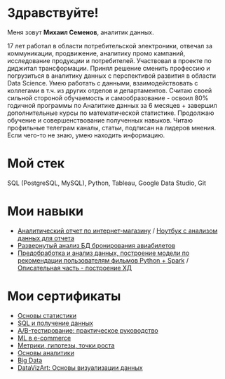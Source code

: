 # Здравствуйте!

Меня зовут **Михаил Семенов**, аналитик данных.

17 лет работал в области потребительской электроники, отвечал за коммуникации, продвижение, аналитику промо кампаний, исследование продукции и потребителей. Участвовал в проекте по диджитал трансформации. Принял решение сменить профессию и погрузиться в аналитику данных c перспективой развития в области Data Science.  Умею работать с данными, взаимодействовать с коллегами в т.ч. из других отделов и департаментов. Считаю своей сильной стороной обучаемость и самообразование -  освоил 80% годичной программы по Аналитике данных за 6 месяцев + завершил дополнительные курсы по математической статистике. Продолжаю обучение и совершенствование полученных навыков. Читаю профильные телеграм каналы, статьи, подписан на лидеров мнения. Если чего-то не знаю, умею находить информацию.

# Мой стек

SQL (PostgreSQL, MySQL), Python, Tableau, Google Data Studio, Git

# Мои навыки
- [Аналитический отчет по интернет-магазину](https://docs.google.com/document/d/18KIY0002QfkTYY9ckSIRzBlKE4k-Mo1sVZqMxs8MrYE/edit?usp=sharing) / [Ноутбук с анализом данных для отчета](https://colab.research.google.com/drive/109XE7lvq6b8uA0Okj2h9j0Wpl4vuvXPk?usp=sharing)
- [Развернутый анализ БД бронирования авиабилетов](https://github.com/semenov-mikhail/portfolio/blob/main/final_work_sql_msemenov.pdf)
- [Предобработка и анализ данных, построение модели по рекомендации пользователям фильмов Python + Spark](https://colab.research.google.com/drive/1rMMrt4pzHt-tb9wUcGaxZxjPpJqtjQcY?usp=sharing) / [Описательная часть - построение ХД](https://docs.google.com/document/d/1RmbIFfFbwch-nVOV_Ao9S-L7Az1XqvwKzea0D1dbX8E/edit?usp=sharing)

# Мои сертификаты

- [Основы статистики](https://github.com/semenov-mikhail/portfolio/blob/main/stepik-certificate-76-edc5082_statistics_Msemenov.pdf)
- [SQL и получение данных](https://github.com/semenov-mikhail/portfolio/blob/main/sql_cert_msemenov.pdf)
- [A/B-тестирование: практическое руководство](https://github.com/semenov-mikhail/portfolio/blob/main/cert_ab_tests_Semenov.pdf)
- [ML в e-commerce](https://github.com/semenov-mikhail/portfolio/blob/main/DWthon_ML_ecommerce_msemenov.pdf)
- [Метрики, гипотезы, точки роста](https://github.com/semenov-mikhail/portfolio/blob/main/certificate_metrics_semenov.pdf)
- [Основы аналитики](https://github.com/semenov-mikhail/portfolio/blob/main/analytics_basics_cert_msemenov.pdf)
- [Big Data](https://github.com/semenov-mikhail/portfolio/blob/main/bigdata_certificate_MSemenov.pdf)
- [DataVizArt: Основы визуализации данных](https://github.com/semenov-mikhail/portfolio/blob/main/cert_Semenov_DataViz.pdf)
